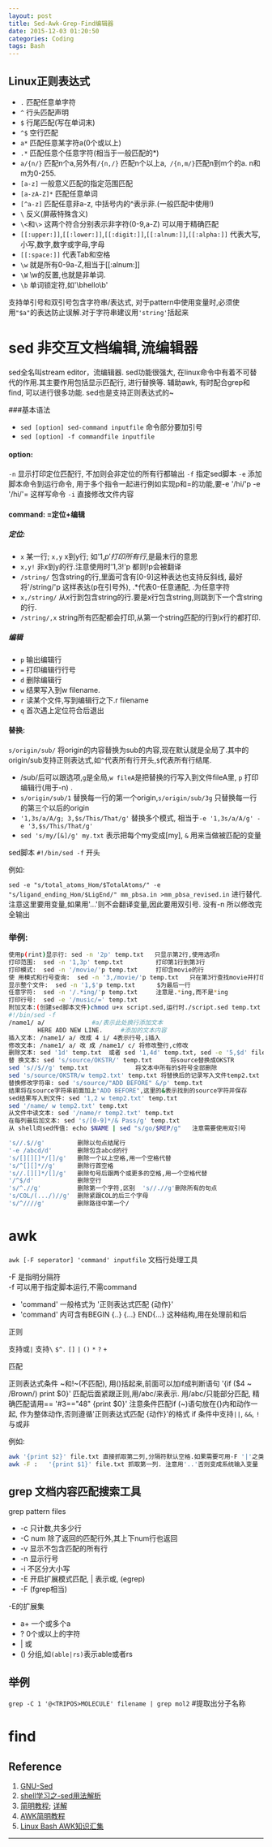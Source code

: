 ```yaml
---
layout: post
title: Sed-Awk-Grep-Find编辑器
date: 2015-12-03 01:20:50
categories: Coding
tags: Bash
---
```


## Linux正则表达式

- `.`        匹配任意单字符
- `^`        行头匹配声明
- `$`       行尾匹配(写在单词末)  
- `^$`     空行匹配
- `a*`        匹配任意某字符a(0个或以上)
- `.*`        匹配任意个任意字符(相当于一般匹配的*)
- `a/{n/}`    匹配n个a,另外有`/{n,/}` 匹配n个以上a,` /{n,m/}`匹配n到m个的a. n和m为0-255.
- `[a-z]`    一般意义匹配的指定范围匹配
- `[a-zA-Z]*`    匹配任意单词
- `[^a-z]`        匹配任意非a-z, 中括号内的^表示非.(一般匹配中使用!)
- `\`        反义(屏蔽特殊含义)
- `\<`和`\>`    这两个符合分别表示非字符(0-9,a-Z) 可以用于精确匹配
- `[[:upper:]]`,`[[:lower:]]`,`[[:digit:]]`,`[[:alnum:]]`,`[[:alpha:]]`    代表大写,小写,数字,数字或字母,字母
- `[[:space:]]`    代表Tab和空格
- `\w`        就是所有0-9a-Z,相当于[[:alnum:]]
- `\W`        \w的反置,也就是非单词.
- `\b`        单词锁定符,如'\bhello\b'

支持单引号和双引号包含字符串/表达式, 对于pattern中使用变量时,必须使用`"$a"`的表达防止误解.对于字符串建议用`'string'`括起来

# sed  非交互文档编辑,流编辑器

sed全名叫stream editor，流编辑器. sed功能很强大, 在linux命令中有着不可替代的作用.其主要作用包括显示匹配行, 进行替换等. 辅助awk, 有时配合grep和find, 可以进行很多功能. sed也是支持正则表达式的~

###基本语法                        
- `sed [option] sed-command inputfile`       命令部分要加引号
- `sed [option] -f commandfile inputfile`
 
#### option:

`-n`        显示打印定位匹配行, 不加则会非定位的所有行都输出
`-f`        指定sed脚本
`-e`        添加脚本命令到运行命令, 用于多个指令一起进行例如实现p和=的功能,要-e '/hi/'p -e '/hi/'= 这样写命令
`-i`        直接修改文件内容 

#### command: =定位+编辑

##### 定位:
- `x`    某一行;    `x,y`    x到y行;    如'1,$p'    打印所有行,$是最末行的意思
- `x,y!`        非x到y的行.注意使用时'1,3!'p    都则!p会被翻译
- `/string/`        包含string的行,里面可含有[0-9]这种表达也支持反斜线, 最好将'/string/'p 这样表达(p在引号外),   .*代表0-任意通配,  .为任意字符
- `x,/string/`        从x行到包含string的行.要是x行包含string,则跳到下一个含string的行.
- `/string/,x`        string所有匹配都会打印,从第一个string匹配的行到x行的都打印.
 
##### 编辑
- `p`        输出编辑行
- `=`        打印编辑行行号
- `d`        删除编辑行
- `w`        结果写入到w filename. 
- `r`        读某个文件,写到编辑行之下.r filename
- `q`        首次遇上定位符合后退出

#### 替换:

`s/origin/sub/`       将origin的内容替换为sub的内容,现在默认就是全局了.其中的origin/sub支持正则表达式,如`^`代表所有行开头,`$`代表所有行结尾.

- /sub/后可以跟选项,`g`是全局,`w fileA`是把替换的行写入到文件fileA里, `p` 打印编辑行(用于-n) . 
- `s/origin/sub/1` 替换每一行的第一个origin,`s/origin/sub/3g` 只替换每一行的第三个以后的origin
- `'1,3s/a/A/g; 3,$s/This/That/g'` 替换多个模式, 相当于`-e '1,3s/a/A/g' -e '3,$s/This/That/g'`
- `sed 's/my/[&]/g' my.txt` 表示把每个my变成[my], `&` 用来当做被匹配的变量

sed脚本 `#!/bin/sed -f` 开头
 
例如:

`sed -e "s/total_atoms_Hom/$TotalAtoms/" -e "s/ligand_ending_Hom/$LigEnd/" mm_pbsa.in >mm_pbsa_revised.in`
进行替代.注意这里要用变量,如果用'...'则不会翻译变量,因此要用双引号. 没有-n 所以修改完全输出

### 举例:

~~~bash
使用p(rint)显示行: sed -n '2p' temp.txt   只显示第2行,使用选项n
打印范围:  sed -n '1,3p' temp.txt         打印第1行到第3行
打印模式:  sed -n '/movie/'p temp.txt     打印含movie的行
使 用模式和行号查询:  sed -n '3,/movie/'p temp.txt   只在第3行查找movie并打印
显示整个文件:  sed -n '1,$'p temp.txt      $为最后一行
任意字符:  sed -n '/.*ing/'p temp.txt     注意是.*ing,而不是*ing
打印行号:  sed -e '/music/=' temp.txt
附加文本:(创建sed脚本文件)chmod u+x script.sed,运行时./script.sed temp.txt
#!/bin/sed -f
/name1/ a/             #a/表示此处换行添加文本
        HERE ADD NEW LINE.     #添加的文本内容
插入文本: /name1/ a/ 改成 4 i/ 4表示行号,i插入
修改文本: /name1/ a/ 改 成 /name1/ c/ 将修改整行,c修改
删除文本: sed '1d' temp.txt  或者 sed '1,4d' temp.txt, sed -e '5,$d' file 删除5行以后内容并显示
替 换文本: sed 's/source/OKSTR/' temp.txt     将source替换成OKSTR
sed 's//$//g' temp.txt             将文本中所有的$符号全部删除
sed 's/source/OKSTR/w temp2.txt' temp.txt 将替换后的记录写入文件temp2.txt
替换修改字符串: sed 's/source/"ADD BEFORE" &/p' temp.txt
结果将在source字符串前面加上"ADD BEFORE",这里的&表示找到的source字符并保存
sed结果写入到文件: sed '1,2 w temp2.txt' temp.txt
sed '/name/ w temp2.txt' temp.txt
从文件中读文本: sed '/name/r temp2.txt' temp.txt
在每列最后加文本: sed 's/[0-9]*/& Pass/g' temp.txt
从 shell向sed传值: echo $NAME | sed "s/go/$REP/g"   注意需要使用双引号

's//.$//g'         删除以句点结尾行
'-e /abcd/d'       删除包含abcd的行
's/[][][]*/[]/g'   删除一个以上空格,用一个空格代替
's/^[][]*//g'      删除行首空格
's//.[][]*/[]/g'   删除句号后跟两个或更多的空格,用一个空格代替
'/^$/d'            删除空行
's/^.//g'          删除第一个字符,区别  's//.//g'删除所有的句点
's/COL/(.../)//g'  删除紧跟COL的后三个字母
's/^////g'         删除路径中第一个/
~~~

# awk

`awk [-F seperator] 'command' inputfile`       文档行处理工具

-F 是指明分隔符  
-f 可以用于指定脚本运行,不需command
 
- 'command' 一般格式为    '正则表达式匹配 {动作}'  
- 'command' 内可含有BEGIN {..} {...} END{...} 这种结构,用在处理前和后
 
正则

支持或`|`
支持`\` `$^.` `[]` `|` `()` `*` `?` `+`
 
匹配

正则表达式条件 ~和!~(不匹配), 用()括起来,前面可以加if成判断语句
'{if ($4 ~ /Brown/) print $0}'
匹配后面紧跟正则,用/abc/来表示.
用/abc/只能部分匹配, 精确匹配请用==
'#3=="48" {print $0}'
注意条件匹配if (~)语句放在{}内和动作一起, 作为整体动作,否则遵循'正则表达式匹配 {动作}'的格式
if 条件中支持`||`, `&&`, `!`  与或非
 
例如:

~~~bash
awk '{print $2}' file.txt 直接抓取第二列,分隔符默认空格.如果需要可用-F '|'之类指定
awk -F :   '{print $1}' file.txt 抓取第一列. 注意用'..'否则变成系统输入变量
~~~

## grep 文档内容匹配搜索工具
grep    pattern    files            

- -c                只计数,共多少行
- -C num        除了返回的匹配行外,其上下num行也返回
- -v                显示不包含匹配的所有行
- -n                显示行号
- -i                  不区分大小写
- -E                开启扩展模式匹配, \| 表示或,   (egrep)
- -F                (fgrep相当)

-E的扩展集

- a+               一个或多个a
- ?                0个或以上的字符
- \|                    或
- ()            分组,如`(able|rs)`表示able或者rs
 
## 举例
`grep -C 1 '@<TRIPOS>MOLECULE' filename | grep mol2`            #提取出分子名称

# find

## Reference

1. [GNU-Sed](http://www.gnu.org/software/sed/manual/sed.html)
2. [shell学习之-sed用法解析](http://blog.csdn.net/zg_hover/article/details/1804481)
3. [简明教程](http://coolshell.cn/articles/9104.html  ); [详解](http://www.cnblogs.com/edwardlost/archive/2010/09/17/1829145.html)
4. [AWK简明教程](http://coolshell.cn/articles/9070.html)
5. [Linux Bash AWK知识汇集](http://jerkwin.github.io/2009/01/01/LinuxBashAWK%E7%9F%A5%E8%AF%86%E6%B1%87%E9%9B%86/)

------
